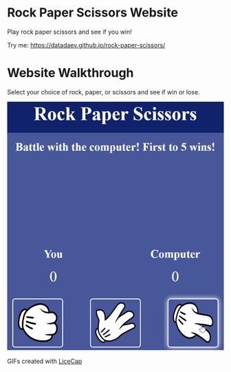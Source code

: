 # Rock Paper Scissors Website

Play rock paper scissors and see if you win!

Try me: https://datadaev.github.io/rock-paper-scissors/

# Website Walkthrough

Select your choice of rock, paper, or scissors and see if win or lose.

![Rock paper scissors demonstration](./Readme-gifs/rock-paper-scissors.gif)

GIFs created with [LiceCap](https://www.cockos.com/licecap/)
